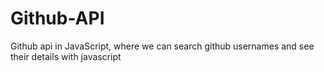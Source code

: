 # Github-API
Github api in JavaScript, where we can search github usernames and see their details with javascript
